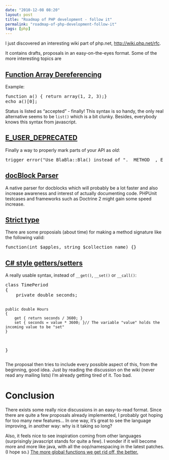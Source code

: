```yaml
---
date: "2010-12-08 08:20"
layout: post
title: "Roadmap of PHP development - follow it"
permalink: "roadmap-of-php-development-follow-it"
tags: [php]
---
```


I just discovered an interesting wiki part of php.net, <a href="http://wiki.php.net/rfc"></a><a href="http://wiki.php.net/rfc">http://wiki.php.net/rfc</a>.

It contains drafts, proposals in an easy-on-the-eyes format. Some of the more interesting topics are
<h2><a href="http://wiki.php.net/rfc/functionarraydereferencing">Function Array Dereferencing</a></h2>
Example:
<div class="CodeRay">
<div class="code">
<pre>function a() { return array(1, 2, 3);}
echo a()[0];</pre>
</div>
</div>
Status is listed as “accepted” - finally! This syntax is so handy, the only real alternative seems to be <code>list()</code> which is a bit clunky. Besides, everybody knows this syntax from javascript.
<h2><a href="http://wiki.php.net/rfc/e-user-deprecated-warning">E_USER_DEPRECATED</a></h2>
Finally a way to properly mark parts of your API as <em>old</em>:
<div class="CodeRay">
<div class="code">
<pre>trigger_error("Use BlaBla::Bla() instead of ".__METHOD__, E_USER_DEPRECATED);</pre>
</div>
</div>
<h2><a href="http://wiki.php.net/rfc/docblockparser">docBlock Parser</a></h2>
A native parser for docblocks which will probably be a lot faster and also increase awareness and interest of actually documenting code. PHPUnit testcases and frameworks such as Doctrine 2 might gain some speed increase.
<h2><a href="http://wiki.php.net/rfc/typechecking">Strict type</a></h2>
There are some proposials (about time) for making a method signature like the following valid:
<div class="CodeRay">
<div class="code">
<pre>function(int $apples, string $collection_name) {}</pre>
</div>
</div>
<h2><a href="http://wiki.php.net/rfc/propertygetsetsyntax">C# style getters/setters</a></h2>
A really usable syntax, instead of <code>__get()</code>, <code>__set()</code> or <code>__call()</code>:
<div class="CodeRay">
<div class="code">
<pre>class TimePeriod
{
    private double seconds;

    public double Hours
    {
        get { return seconds / 3600; }
        set { seconds = value * 3600; }// The variable "value" holds the incoming value to be "set"
    }
}</pre>
</div>
</div>
The proposal then tries to include every possible aspect of this, from the beginning, good idea. Just by reading the discussion on the wiki (never read any mailing lists) I’m already getting tired of it. Too bad.
<h1>Conclusion</h1>
There exists some really nice discussions in an easy-to-read format. Since there are quite a few proposals already implemented, I probably got hoping for too many new features… In one way, it’s great to see the language improving, in another way: why is it taking so long?

Also, it feels nice to see inspiration coming from other languages (surprisingly javascript stands for quite a few). I wonder if it will become more and more like java, with all the oop/namespacing in the latest patches. (I hope so.) <a href="http://iamnearlythere.tumblr.com/post/1242918472/global-code-sucks-php-has-5468-global-functions">The more global functions we get rid off, the better.</a>
